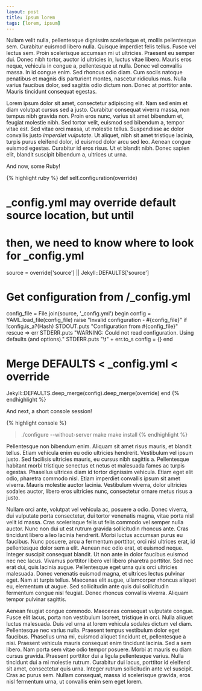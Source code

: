 ```yaml
---
layout: post
title: Ipsum lorem
tags: [lorem, ipsum]
---
```


Nullam velit nulla, pellentesque dignissim scelerisque et, mollis pellentesque sem. Curabitur euismod libero nulla. Quisque imperdiet felis tellus. Fusce vel lectus sem. Proin scelerisque accumsan mi ut ultricies. Praesent eu semper dui. Donec nibh tortor, auctor id ultricies in, luctus vitae libero. Mauris eros neque, vehicula in congue a, pellentesque ut nulla. Donec vel convallis massa. In id congue enim. Sed rhoncus odio diam. Cum sociis natoque penatibus et magnis dis parturient montes, nascetur ridiculus mus. Nulla varius faucibus dolor, sed sagittis odio dictum non. Donec at porttitor ante. Mauris tincidunt consequat egestas.

<!-- more -->

Lorem ipsum dolor sit amet, consectetur adipiscing elit. Nam sed enim et diam volutpat cursus sed a justo. Curabitur consequat viverra massa, non tempus nibh gravida non. Proin eros nunc, varius sit amet bibendum et, feugiat molestie nibh. Sed tortor velit, euismod sed bibendum a, tempor vitae est. Sed vitae orci massa, ut molestie tellus. Suspendisse ac dolor convallis justo *imperdiet vulputate*. Ut aliquet, nibh sit amet tristique lacinia, turpis purus eleifend dolor, id euismod dolor arcu sed leo. Aenean congue euismod egestas. Curabitur id eros risus. Ut et blandit nibh. Donec sapien elit, blandit suscipit bibendum a, ultrices ut urna.

And now, some Ruby!

{% highlight ruby %}
def self.configuration(override)
  # _config.yml may override default source location, but until
  # then, we need to know where to look for _config.yml
  source = override['source'] || Jekyll::DEFAULTS['source']

  # Get configuration from <source>/_config.yml
  config_file = File.join(source, '_config.yml')
  begin
    config = YAML.load_file(config_file)
    raise "Invalid configuration - #{config_file}" if !config.is_a?(Hash)
    STDOUT.puts "Configuration from #{config_file}"
  rescue => err
    STDERR.puts "WARNING: Could not read configuration. Using defaults (and options)."
    STDERR.puts "\t" + err.to_s
    config = {}
  end

  # Merge DEFAULTS < _config.yml < override
  Jekyll::DEFAULTS.deep_merge(config).deep_merge(override)
end
{% endhighlight %}

And next, a short console session!

{% highlight console %}
> ./configure --without-server
> make
> make install
{% endhighlight %}

Pellentesque non bibendum enim. Aliquam sit amet risus mauris, et blandit tellus. Etiam vehicula enim eu odio ultricies hendrerit. Vestibulum vel ipsum justo. Sed facilisis ultricies mauris, eu cursus nibh sagittis a. Pellentesque habitant morbi tristique senectus et netus et malesuada fames ac turpis egestas. Phasellus ultrices diam id tortor dignissim vehicula. Etiam eget elit odio, pharetra commodo nisl. Etiam imperdiet convallis ipsum sit amet viverra. Mauris molestie auctor lacinia. Vestibulum viverra, dolor ultricies sodales auctor, libero eros ultricies nunc, consectetur ornare metus risus a justo.

Nullam orci ante, volutpat vel vehicula ac, posuere a odio. Donec viverra, dui vulputate porta consectetur, dui tortor venenatis magna, vitae porta nisl velit id massa. Cras scelerisque felis ut felis commodo vel semper nulla auctor. Nunc non dui ut est rutrum gravida sollicitudin rhoncus ante. Cras tincidunt libero a leo lacinia hendrerit. Morbi luctus accumsan purus eu faucibus. Nunc posuere, arcu a fermentum porttitor, orci nisl ultrices erat, id pellentesque dolor sem a elit. Aenean nec odio erat, et euismod neque. Integer suscipit consequat blandit. Ut non ante in dolor faucibus euismod nec nec lacus. Vivamus porttitor libero vel libero pharetra porttitor. Sed nec erat dui, quis lacinia augue. Pellentesque eget urna quis orci ultricies malesuada. Donec venenatis euismod magna, et ultrices lectus pulvinar eget. Nam at turpis tellus. Maecenas elit augue, ullamcorper rhoncus aliquet eu, elementum ut augue. Sed sollicitudin ante quis dui sollicitudin fermentum congue nisl feugiat. Donec rhoncus convallis viverra. Aliquam tempor pulvinar sagittis.

Aenean feugiat congue commodo. Maecenas consequat vulputate congue. Fusce elit lacus, porta non vestibulum laoreet, tristique in orci. Nulla aliquet luctus malesuada. Duis vel urna at lorem vehicula sodales dictum vel diam. Pellentesque nec varius nulla. Praesent tempus vestibulum dolor eget faucibus. Phasellus urna mi, euismod aliquet tincidunt et, pellentesque a nisi. Praesent vehicula mauris consequat enim tincidunt lacinia. Sed a sem libero. Nam porta sem vitae odio tempor posuere. Morbi at mauris eu diam cursus gravida. Praesent porttitor dui a ligula pellentesque varius. Nulla tincidunt dui a mi molestie rutrum. Curabitur dui lacus, porttitor id eleifend sit amet, consectetur quis urna. Integer rutrum sollicitudin ante vel suscipit. Cras ac purus sem. Nullam consequat, massa id scelerisque gravida, eros nisl fermentum urna, ut convallis enim sem eget lorem.
